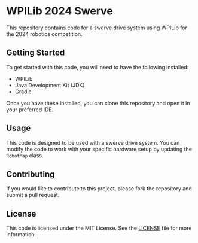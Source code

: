 # WPILib 2024 Swerve

This repository contains code for a swerve drive system using WPILib for the 2024 robotics competition.

## Getting Started

To get started with this code, you will need to have the following installed:

- WPILib
- Java Development Kit (JDK)
- Gradle

Once you have these installed, you can clone this repository and open it in your preferred IDE.

## Usage

This code is designed to be used with a swerve drive system. You can modify the code to work with your specific hardware setup by updating the `RobotMap` class.

## Contributing

If you would like to contribute to this project, please fork the repository and submit a pull request.

## License

This code is licensed under the MIT License. See the [LICENSE](LICENSE) file for more information.
